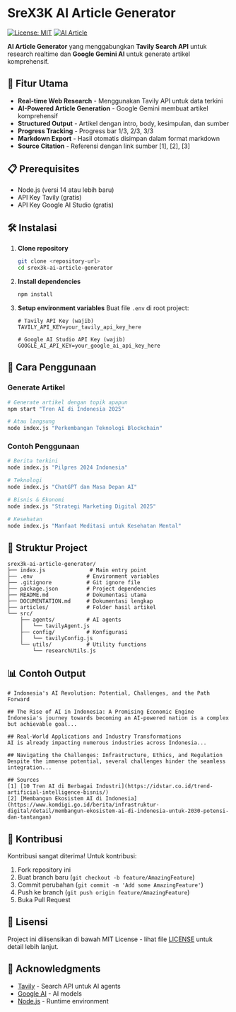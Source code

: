 # SreX3K AI Article Generator

[![License: MIT](https://img.shields.io/badge/License-MIT-yellow.svg)](https://opensource.org/licenses/MIT)
[![AI Article](https://img.shields.io/badge/AI-Article%20Generator-blue)](https://tavily.com)

**AI Article Generator** yang menggabungkan **Tavily Search API** untuk research realtime dan **Google Gemini AI** untuk generate artikel komprehensif.

## 🚀 Fitur Utama

- **Real-time Web Research** - Menggunakan Tavily API untuk data terkini
- **AI-Powered Article Generation** - Google Gemini membuat artikel komprehensif
- **Structured Output** - Artikel dengan intro, body, kesimpulan, dan sumber
- **Progress Tracking** - Progress bar 1/3, 2/3, 3/3
- **Markdown Export** - Hasil otomatis disimpan dalam format markdown
- **Source Citation** - Referensi dengan link sumber [1], [2], [3]

## 📋 Prerequisites

- Node.js (versi 14 atau lebih baru)
- API Key Tavily (gratis)
- API Key Google AI Studio (gratis)

## 🛠️ Instalasi

1. **Clone repository**
   ```bash
   git clone <repository-url>
   cd srex3k-ai-article-generator
   ```

2. **Install dependencies**
   ```bash
   npm install
   ```

3. **Setup environment variables**
   Buat file `.env` di root project:
   ```env
   # Tavily API Key (wajib)
   TAVILY_API_KEY=your_tavily_api_key_here
   
   # Google AI Studio API Key (wajib)
   GOOGLE_AI_API_KEY=your_google_ai_api_key_here
   ```

## 🎯 Cara Penggunaan

### Generate Artikel
```bash
# Generate artikel dengan topik apapun
npm start "Tren AI di Indonesia 2025"

# Atau langsung
node index.js "Perkembangan Teknologi Blockchain"
```

### Contoh Penggunaan
```bash
# Berita terkini
node index.js "Pilpres 2024 Indonesia"

# Teknologi
node index.js "ChatGPT dan Masa Depan AI"

# Bisnis & Ekonomi
node index.js "Strategi Marketing Digital 2025"

# Kesehatan
node index.js "Manfaat Meditasi untuk Kesehatan Mental"
```

## 📁 Struktur Project

```
srex3k-ai-article-generator/
├── index.js              # Main entry point
├── .env                 # Environment variables
├── .gitignore           # Git ignore file
├── package.json         # Project dependencies
├── README.md            # Dokumentasi utama
├── DOCUMENTATION.md     # Dokumentasi lengkap
├── articles/            # Folder hasil artikel
└── src/
    ├── agents/          # AI agents
    │   └── tavilyAgent.js
    ├── config/          # Konfigurasi
    │   └── tavilyConfig.js
    └── utils/           # Utility functions
        └── researchUtils.js
```

## 📊 Contoh Output

```
# Indonesia's AI Revolution: Potential, Challenges, and the Path Forward

## The Rise of AI in Indonesia: A Promising Economic Engine
Indonesia's journey towards becoming an AI-powered nation is a complex but achievable goal...

## Real-World Applications and Industry Transformations
AI is already impacting numerous industries across Indonesia...

## Navigating the Challenges: Infrastructure, Ethics, and Regulation
Despite the immense potential, several challenges hinder the seamless integration...

## Sources
[1] [10 Tren AI di Berbagai Industri](https://idstar.co.id/trend-artificial-intelligence-bisnis/)
[2] [Membangun Ekosistem AI di Indonesia](https://www.komdigi.go.id/berita/infrastruktur-digital/detail/membangun-ekosistem-ai-di-indonesia-untuk-2030-potensi-dan-tantangan)
```

## 🤝 Kontribusi

Kontribusi sangat diterima! Untuk kontribusi:

1. Fork repository ini
2. Buat branch baru (`git checkout -b feature/AmazingFeature`)
3. Commit perubahan (`git commit -m 'Add some AmazingFeature'`)
4. Push ke branch (`git push origin feature/AmazingFeature`)
5. Buka Pull Request

## 📄 Lisensi

Project ini dilisensikan di bawah MIT License - lihat file [LICENSE](LICENSE) untuk detail lebih lanjut.

## 🙏 Acknowledgments

- [Tavily](https://tavily.com) - Search API untuk AI agents
- [Google AI](https://aistudio.google.com) - AI models
- [Node.js](https://nodejs.org) - Runtime environment